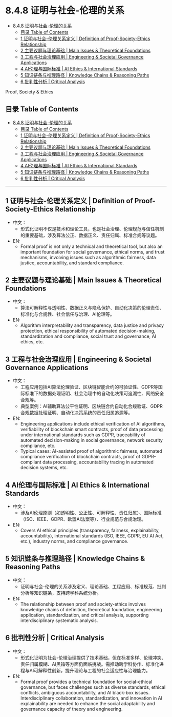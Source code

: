 # 8.4.8 证明与社会-伦理的关系


<!-- TOC START -->

- [8.4.8 证明与社会-伦理的关系](#848-证明与社会-伦理的关系)
  - [目录 Table of Contents](#目录-table-of-contents)
  - [1 证明与社会-伦理关系定义 | Definition of Proof-Society-Ethics Relationship](#1-证明与社会-伦理关系定义-definition-of-proof-society-ethics-relationship)
  - [2 主要议题与理论基础 | Main Issues & Theoretical Foundations](#2-主要议题与理论基础-main-issues-theoretical-foundations)
  - [3 工程与社会治理应用 | Engineering & Societal Governance Applications](#3-工程与社会治理应用-engineering-societal-governance-applications)
  - [4 AI伦理与国际标准 | AI Ethics & International Standards](#4-ai伦理与国际标准-ai-ethics-international-standards)
  - [5 知识链条与推理路径 | Knowledge Chains & Reasoning Paths](#5-知识链条与推理路径-knowledge-chains-reasoning-paths)
  - [6 批判性分析 | Critical Analysis](#6-批判性分析-critical-analysis)

<!-- TOC END -->

Proof, Society & Ethics

## 目录 Table of Contents

- [8.4.8 证明与社会-伦理的关系](#848-证明与社会-伦理的关系)
  - [目录 Table of Contents](#目录-table-of-contents)
  - [1 证明与社会-伦理关系定义 | Definition of Proof-Society-Ethics Relationship](#1-证明与社会-伦理关系定义--definition-of-proof-society-ethics-relationship)
  - [2 主要议题与理论基础 | Main Issues \& Theoretical Foundations](#2-主要议题与理论基础--main-issues--theoretical-foundations)
  - [3 工程与社会治理应用 | Engineering \& Societal Governance Applications](#3-工程与社会治理应用--engineering--societal-governance-applications)
  - [4 AI伦理与国际标准 | AI Ethics \& International Standards](#4-ai伦理与国际标准--ai-ethics--international-standards)
  - [5 知识链条与推理路径 | Knowledge Chains \& Reasoning Paths](#5-知识链条与推理路径--knowledge-chains--reasoning-paths)
  - [6 批判性分析 | Critical Analysis](#6-批判性分析--critical-analysis)

---

## 1 证明与社会-伦理关系定义 | Definition of Proof-Society-Ethics Relationship

- 中文：
  - 形式化证明不仅是技术和理论工具，也是社会治理、伦理规范与信任机制的重要基础，涉及算法公正、数据正义、责任归属、标准合规等议题。
- EN:
  - Formal proof is not only a technical and theoretical tool, but also an important foundation for social governance, ethical norms, and trust mechanisms, involving issues such as algorithmic fairness, data justice, accountability, and standard compliance.

## 2 主要议题与理论基础 | Main Issues & Theoretical Foundations

- 中文：
  - 算法可解释性与透明性、数据正义与隐私保护、自动化决策的伦理责任、标准化与合规性、社会信任与治理、AI伦理等。
- EN:
  - Algorithm interpretability and transparency, data justice and privacy protection, ethical responsibility of automated decision-making, standardization and compliance, social trust and governance, AI ethics, etc.

## 3 工程与社会治理应用 | Engineering & Societal Governance Applications

- 中文：
  - 工程应用包括AI算法伦理验证、区块链智能合约的可验证性、GDPR等国际标准下的数据处理证明、社会治理中的自动化决策可追溯性、网络安全合规等。
  - 典型案例：AI辅助算法公平性证明、区块链合约自动化合规验证、GDPR合规数据处理证明、自动化决策系统的责任归属追溯等。
- EN:
  - Engineering applications include ethical verification of AI algorithms, verifiability of blockchain smart contracts, proof of data processing under international standards such as GDPR, traceability of automated decision-making in social governance, network security compliance, etc.
  - Typical cases: AI-assisted proof of algorithmic fairness, automated compliance verification of blockchain contracts, proof of GDPR-compliant data processing, accountability tracing in automated decision systems, etc.

## 4 AI伦理与国际标准 | AI Ethics & International Standards

- 中文：
  - 涉及AI伦理原则（如透明性、公正性、可解释性、责任归属）、国际标准（ISO、IEEE、GDPR、欧盟AI法案等）、行业规范与合规治理。
- EN:
  - Covers AI ethical principles (transparency, fairness, explainability, accountability), international standards (ISO, IEEE, GDPR, EU AI Act, etc.), industry norms, and compliance governance.

## 5 知识链条与推理路径 | Knowledge Chains & Reasoning Paths

- 中文：
  - 证明与社会-伦理的关系涉及定义、理论基础、工程应用、标准规范、批判分析等知识链条，支持跨学科系统分析。
- EN:
  - The relationship between proof and society-ethics involves knowledge chains of definition, theoretical foundation, engineering application, standardization, and critical analysis, supporting interdisciplinary systematic analysis.

## 6 批判性分析 | Critical Analysis

- 中文：
  - 形式化证明为社会-伦理治理提供了技术基础，但在标准多样、伦理冲突、责任归属模糊、AI黑箱等方面仍面临挑战。需推动跨学科协作、标准化进程与AI可解释性创新，提升理论与工程的社会适应性与治理能力。
- EN:
  - Formal proof provides a technical foundation for social-ethical governance, but faces challenges such as diverse standards, ethical conflicts, ambiguous accountability, and AI black-box issues. Interdisciplinary collaboration, standardization, and innovation in AI explainability are needed to enhance the social adaptability and governance capacity of theory and engineering.
